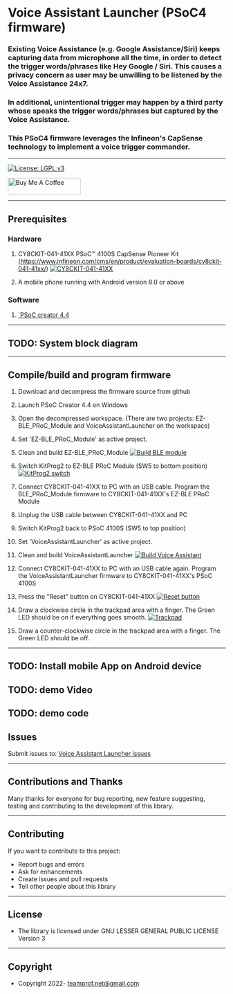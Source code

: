 # Voice Assistant Launcher (PSoC4 firmware)
### Existing Voice Assistance (e.g. Google Assistance/Siri) keeps capturing data from microphone all the time, in order to detect the trigger words/phrases like Hey Google / Siri. This causes a privacy concern as user may be unwilling to be listened by the Voice Assistance 24x7. 
### In additional, unintentional trigger may happen by a third party whose speaks the trigger words/phrases but captured by the Voice Assistance.
### This PSoC4 firmware leverages the Infineon's CapSense technology to implement a voice trigger commander.
---

[![License: LGPL v3](https://img.shields.io/badge/License-LGPL_v3-blue.svg)](https://github.com/teamprof/psoc4-voice-assistant-launcher/blob/main/LICENSE)

<a href="https://www.buymeacoffee.com/teamprofnet" target="_blank"><img src="https://cdn.buymeacoffee.com/buttons/v2/default-yellow.png" alt="Buy Me A Coffee" style="height: 38px !important;width: 168px !important;" ></a>

---

## Prerequisites
### Hardware
1. CY8CKIT-041-41XX PSoC™ 4100S CapSense Pioneer Kit (https://www.infineon.com/cms/en/product/evaluation-boards/cy8ckit-041-41xx/)
   [![CY8CKIT-041-41XX](https://www.infineon.com/export/sites/default/_images/product/evaluation-boards/CY8CKIT-041-41XX_0.png_391500115.png)](https://www.infineon.com/export/sites/default/_images/product/evaluation-boards/CY8CKIT-041-41XX_0.png_391500115.png)

2. A mobile phone running with Android version 8.0 or above

### Software
1. [`PSoC creator 4.4](https://www.infineon.com/cms/en/design-support/tools/sdk/psoc-software/psoc-creator/)


---
## TODO: System block diagram


---

## Compile/build and program firmware 
1. Download and decompress the firmware source from github
2. Launch PSoC Creator 4.4 on Windows
3. Open the decompressed workspace. (There are two projects: EZ-BLE_PRoC_Module and VoiceAssistantLauncher on the workspace) 
4. Set 'EZ-BLE_PRoC_Module' as active project. 
5. Clean and build EZ-BLE_PRoC_Module 
[![Build BLE module](images/build-ble-module.JPG)](https://github.com/teamprof/psoc4-voice-assistant-launcher/blob/main/images/build-ble-module.JPG)
6. Switch KitProg2 to EZ-BLE PRoC Module (SW5 to bottom position)
[![KitProg2 switch](images/KitProg2-switch.JPG)](https://github.com/teamprof/psoc4-voice-assistant-launcher/blob/main/images/KitProg2-switch.JPG)
7. Connect CY8CKIT-041-41XX to PC with an USB cable. Program the BLE_PRoC_Module firmware to CY8CKIT-041-41XX's EZ-BLE PRoC Module

8. Unplug the USB cable between CY8CKIT-041-41XX and PC
9. Switch KitProg2 back to PSoC 4100S (SW5 to top position)
10. Set 'VoiceAssistantLauncher' as active project. 
11. Clean and build VoiceAssistantLauncher
[![Build Voice Assistant](images/build-voice-assistant.JPG)](https://github.com/teamprof/psoc4-voice-assistant-launcher/blob/main/images/build-voice-assistant.JPG)
12. Connect CY8CKIT-041-41XX to PC with an USB cable again. Program the VoiceAssistantLauncher firmware to CY8CKIT-041-41XX's PSoC 4100S
13. Press the "Reset" button on CY8CKIT-041-41XX
[![Reset button](images/button-reset.JPG)](https://github.com/teamprof/psoc4-voice-assistant-launcher/blob/main/images/button-reset.JPG)
14. Draw a clockwise circle in the trackpad area with a finger. The Green LED should be on if everything goes smooth.
[![Trackpad](images/trackpad.JPG)](https://github.com/teamprof/psoc4-voice-assistant-launcher/blob/main/images/trackpad.JPG)
14. Draw a counter-clockwise circle in the trackpad area with a finger. The Green LED should be off.
---

## TODO: Install mobile App on Android device 

## TODO: demo Video 

## TODO: demo code


## Issues

Submit issues to: [Voice Assistant Launcher issues](https://github.com/teamprof/psoc4-voice-assistant-launcher/issues) 

---

## Contributions and Thanks

Many thanks for everyone for bug reporting, new feature suggesting, testing and contributing to the development of this library.

---

## Contributing

If you want to contribute to this project:

- Report bugs and errors
- Ask for enhancements
- Create issues and pull requests
- Tell other people about this library

---

## License

- The library is licensed under GNU LESSER GENERAL PUBLIC LICENSE Version 3
---

## Copyright

- Copyright 2022- teamprof.net@gmail.com

